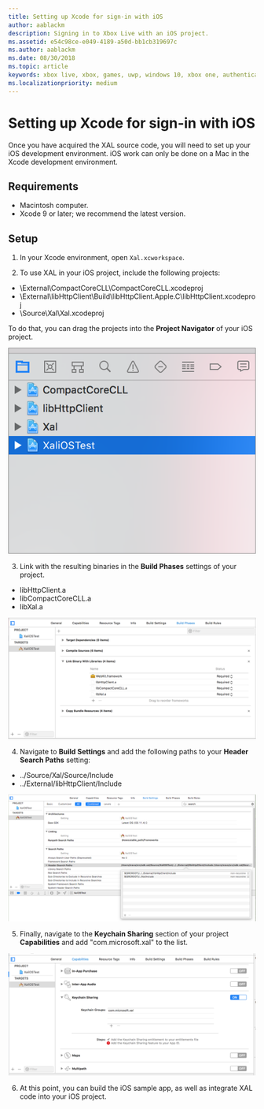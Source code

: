 ```yaml
---
title: Setting up Xcode for sign-in with iOS
author: aablackm
description: Signing in to Xbox Live with an iOS project.
ms.assetid: e54c98ce-e049-4189-a50d-bb1cb319697c
ms.author: aablackm
ms.date: 08/30/2018
ms.topic: article
keywords: xbox live, xbox, games, uwp, windows 10, xbox one, authentication, sign-in
ms.localizationpriority: medium
---
```


# Setting up Xcode for sign-in with iOS

Once you have acquired the XAL source code, you will need to set up your iOS development environment.
iOS work can only be done on a Mac in the Xcode development environment.


## Requirements

- Macintosh computer.
- Xcode 9 or later; we recommend the latest version.


## Setup

1. In your Xcode environment, open `Xal.xcworkspace`.

2. To use XAL in your iOS project, include the following projects:

- \External\CompactCoreCLL\CompactCoreCLL.xcodeproj
- \External\libHttpClient\Build\libHttpClient.Apple.C\libHttpClient.xcodeproj
- \Source\Xal\Xal.xcodeproj

To do that, you can drag the projects into the **Project Navigator** of your iOS project.  

![xcode project navigator](../../images/xal/xcode_projectnavigator.png)

3. Link with the resulting binaries in the **Build Phases** settings of your project.  

- libHttpClient.a
- libCompactCoreCLL.a
- libXal.a  

![xcode buildphases](../../images/xal/xcode_buildphases.png)


4. Navigate to **Build Settings** and add the following paths to your **Header Search Paths** setting:

- ../Source/Xal/Source/Include
- ../External/libHttpClient/Include

![set header search paths](../../images/xal/xcode_buildsettings_headersearchpaths.png)

5. Finally, navigate to the **Keychain Sharing** section of your project **Capabilities** and add "com.microsoft.xal" to the list.  

![xcode keychain sharing](../../images/xal/xcode_capabilities_keychainsharing.png)

6. At this point, you can build the iOS sample app, as well as integrate XAL code into your iOS project.
